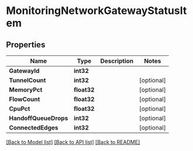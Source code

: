# MonitoringNetworkGatewayStatusItem

## Properties

Name | Type | Description | Notes
------------ | ------------- | ------------- | -------------
**GatewayId** | **int32** |  | 
**TunnelCount** | **int32** |  | [optional] 
**MemoryPct** | **float32** |  | [optional] 
**FlowCount** | **float32** |  | [optional] 
**CpuPct** | **float32** |  | [optional] 
**HandoffQueueDrops** | **int32** |  | [optional] 
**ConnectedEdges** | **int32** |  | [optional] 

[[Back to Model list]](../README.md#documentation-for-models) [[Back to API list]](../README.md#documentation-for-api-endpoints) [[Back to README]](../README.md)


